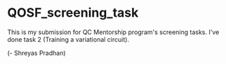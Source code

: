 # QOSF_screening_task
This is my submission for QC Mentorship program's screening tasks.
I've done task 2 (Training a variational circuit).

(- Shreyas Pradhan)
